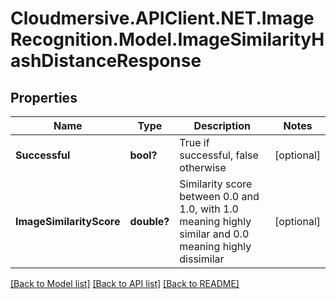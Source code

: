 # Cloudmersive.APIClient.NET.ImageRecognition.Model.ImageSimilarityHashDistanceResponse
## Properties

Name | Type | Description | Notes
------------ | ------------- | ------------- | -------------
**Successful** | **bool?** | True if successful, false otherwise | [optional] 
**ImageSimilarityScore** | **double?** | Similarity score between 0.0 and 1.0, with 1.0 meaning highly similar and 0.0 meaning highly dissimilar | [optional] 

[[Back to Model list]](../README.md#documentation-for-models) [[Back to API list]](../README.md#documentation-for-api-endpoints) [[Back to README]](../README.md)

